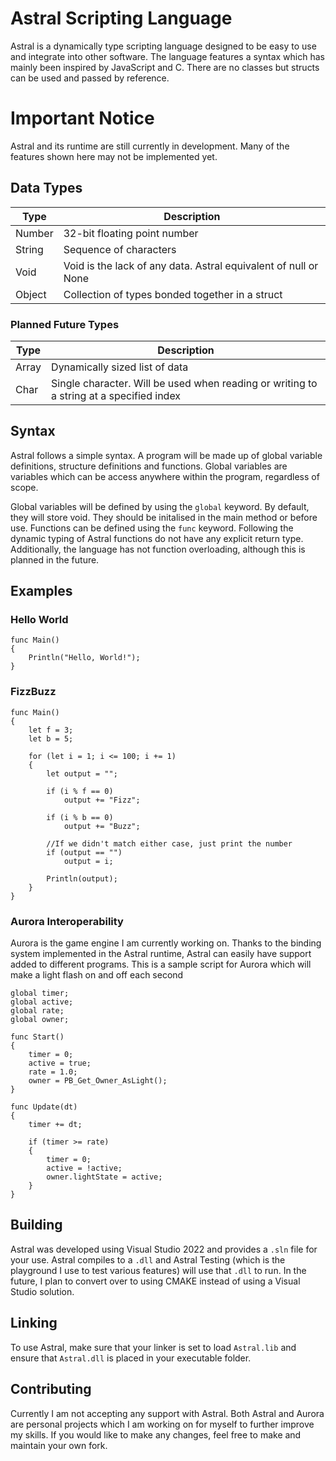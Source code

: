 # Astral Scripting Language
Astral is a dynamically type scripting language designed to be easy to use and integrate into other software.
The language features a syntax which has mainly been inspired by JavaScript and C. There are no classes but structs can be used and passed by reference.

# Important Notice
Astral and its runtime are still currently in development. Many of the features shown here may not be implemented yet.

## Data Types
| Type   | Description                                                     |
|--------|-----------------------------------------------------------------|
| Number | 32-bit floating point number                                    |
| String | Sequence of characters                                          |
| Void   | Void is the lack of any data. Astral equivalent of null or None |
| Object | Collection of types bonded together in a struct                 |

### Planned Future Types
| Type  | Description                                                                             |
|-------|-----------------------------------------------------------------------------------------|
| Array | Dynamically sized list of data                                                          |
| Char  | Single character. Will be used when reading or writing to a string at a specified index |

## Syntax
Astral follows a simple syntax. A program will be made up of global variable definitions, structure definitions and functions.
Global variables are variables which can be access anywhere within the program, regardless of scope.

Global variables will be defined by using the `global` keyword. By default, they will store void. They should be initalised in the main method or before use.
Functions can be defined using the `func` keyword. Following the dynamic typing of Astral functions do not have any explicit return type.
Additionally, the language has not function overloading, although this is planned in the future.

## Examples
### Hello World
```
func Main()
{
	Println("Hello, World!");
}
```
### FizzBuzz
```
func Main()
{
	let f = 3;
	let b = 5;

	for (let i = 1; i <= 100; i += 1)
	{
		let output = "";

		if (i % f == 0)
			output += "Fizz";
		
		if (i % b == 0)
			output += "Buzz";

		//If we didn't match either case, just print the number
		if (output == "")
			output = i;

		Println(output);
	}
}
```
### Aurora Interoperability
Aurora is the game engine I am currently working on. Thanks to the binding system implemented in the Astral runtime, Astral can easily have support added to different programs.
This is a sample script for Aurora which will make a light flash on and off each second
```
global timer;
global active;
global rate;
global owner;

func Start()
{
	timer = 0;
	active = true;
	rate = 1.0;
	owner = PB_Get_Owner_AsLight();
}

func Update(dt)
{
	timer += dt;
	
	if (timer >= rate)
	{
		timer = 0;
		active = !active;
		owner.lightState = active;
	}
}
```

## Building
Astral was developed using Visual Studio 2022 and provides a `.sln` file for your use. Astral compiles to a `.dll` and Astral Testing (which is the playground I use to test various features) will use that `.dll` to run.
In the future, I plan to convert over to using CMAKE instead of using a Visual Studio solution.

## Linking
To use Astral, make sure that your linker is set to load `Astral.lib` and ensure that `Astral.dll` is placed in your executable folder.

## Contributing
Currently I am not accepting any support with Astral. Both Astral and Aurora are personal projects which I am working on for myself to further improve my skills. If you would like to make any changes, feel free to make and maintain your own fork.
